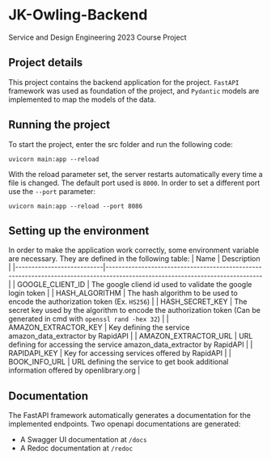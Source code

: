 # JK-Owling-Backend
Service and Design Engineering 2023 Course Project

## Project details

This project contains the backend application for the project.
`FastAPI` framework was used as foundation of the project, and `Pydantic` models are implemented to map the models of the data.


## Running the project

To start the project, enter the src folder and run the following code:

```
uvicorn main:app --reload
```

With the reload parameter set, the server restarts automatically every time a file is changed.
The default port used is `8000`. In order to set a different port use the `--port` parameter:
```
uvicorn main:app --reload --port 8086
```


## Setting up the environment

In order to make the application work correctly, some environment variable are necessary.
They are defined in the following table:
| Name                      | Description                                                                                                                  |
|---------------------------|------------------------------------------------------------------------------------------------------------------------------|
| GOOGLE_CLIENT_ID          | The google cliend id used to validate the google login token                                                                 |
| HASH_ALGORITHM            | The hash algorithm to be used to encode the authorization token (Ex. `HS256`)                                                |
| HASH_SECRET_KEY           | The secret key used by the algorithm to encode the authorization token (Can be generated in cmd with `openssl rand -hex 32`) |
| AMAZON_EXTRACTOR_KEY      | Key defining the service amazon_data_extractor by RapidAPI                                                                   |
| AMAZON_EXTRACTOR_URL      | URL defining for accessing the service amazon_data_extractor by RapidAPI                                                     |
| RAPIDAPI_KEY              | Key for accessing services offered by RapidAPI                                                                               |
| BOOK_INFO_URL             | URL defining the service to get book additional information offered by openlibrary.org                                       |


## Documentation

The FastAPI framework automatically generates a documentation for the implemented endpoints.
Two openapi documentations are generated:
* A Swagger UI documentation at `/docs`
* A Redoc documentation at `/redoc`
